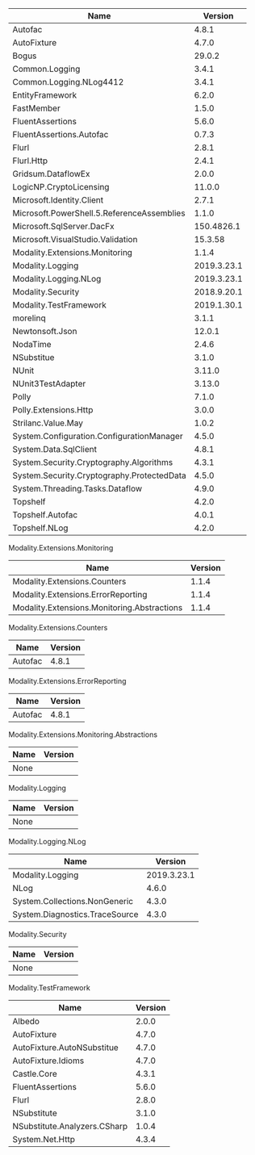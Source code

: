 
Name | Version 
--- | --- 
Autofac | 4.8.1
AutoFixture | 4.7.0
Bogus | 29.0.2
Common.Logging | 3.4.1
Common.Logging.NLog4412 | 3.4.1
EntityFramework | 6.2.0
FastMember | 1.5.0
FluentAssertions | 5.6.0
FluentAssertions.Autofac | 0.7.3
Flurl | 2.8.1
Flurl.Http | 2.4.1
Gridsum.DataflowEx | 2.0.0
LogicNP.CryptoLicensing | 11.0.0
Microsoft.Identity.Client | 2.7.1
Microsoft.PowerShell.5.ReferenceAssemblies | 1.1.0
Microsoft.SqlServer.DacFx | 150.4826.1
Microsoft.VisualStudio.Validation | 15.3.58
Modality.Extensions.Monitoring | 1.1.4
Modality.Logging | 2019.3.23.1
Modality.Logging.NLog | 2019.3.23.1
Modality.Security | 2018.9.20.1
Modality.TestFramework | 2019.1.30.1
morelinq | 3.1.1
Newtonsoft.Json | 12.0.1
NodaTime | 2.4.6
NSubstitue | 3.1.0
NUnit | 3.11.0
NUnit3TestAdapter | 3.13.0
Polly | 7.1.0
Polly.Extensions.Http | 3.0.0
Strilanc.Value.May | 1.0.2
System.Configuration.ConfigurationManager | 4.5.0
System.Data.SqlClient | 4.8.1
System.Security.Cryptography.Algorithms | 4.3.1
System.Security.Cryptography.ProtectedData | 4.5.0
System.Threading.Tasks.Dataflow | 4.9.0
Topshelf | 4.2.0
Topshelf.Autofac | 4.0.1
Topshelf.NLog | 4.2.0

Modality.Extensions.Monitoring

Name | Version 
--- | --- 
Modality.Extensions.Counters | 1.1.4
Modality.Extensions.ErrorReporting | 1.1.4
Modality.Extensions.Monitoring.Abstractions | 1.1.4

Modality.Extensions.Counters

Name | Version 
--- | --- 
Autofac | 4.8.1

Modality.Extensions.ErrorReporting

Name | Version 
--- | --- 
Autofac | 4.8.1

Modality.Extensions.Monitoring.Abstractions

Name | Version 
--- | --- 
None | 

Modality.Logging

Name | Version 
--- | --- 
None | 

Modality.Logging.NLog

Name | Version 
--- | --- 
Modality.Logging | 2019.3.23.1
NLog | 4.6.0
System.Collections.NonGeneric | 4.3.0
System.Diagnostics.TraceSource | 4.3.0

Modality.Security

Name | Version 
--- | ---
None | 

Modality.TestFramework

Name | Version 
--- | --- 
Albedo | 2.0.0
AutoFixture | 4.7.0
AutoFixture.AutoNSubstitue | 4.7.0
AutoFixture.Idioms | 4.7.0
Castle.Core | 4.3.1
FluentAssertions | 5.6.0
Flurl | 2.8.0
NSubstitute | 3.1.0
NSubstitute.Analyzers.CSharp | 1.0.4
System.Net.Http | 4.3.4

